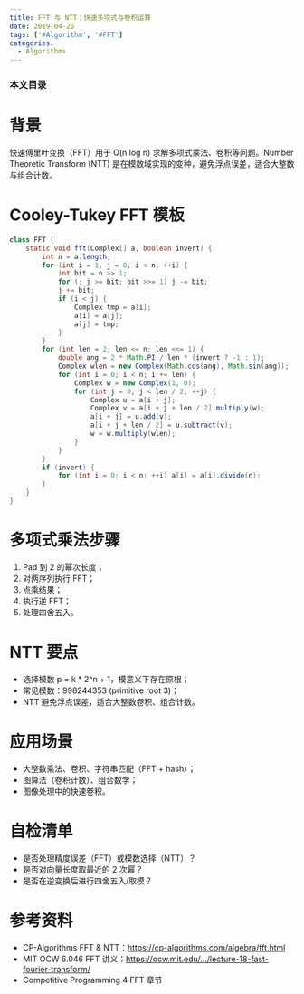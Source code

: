 ```yaml
---
title: FFT 与 NTT：快速多项式与卷积运算
date: 2019-04-26
tags: ['#Algorithm', '#FFT']
categories:
  - Algorithms
---
```


### 本文目录
<!-- toc -->

# 背景
快速傅里叶变换（FFT）用于 O(n log n) 求解多项式乘法、卷积等问题。Number Theoretic Transform (NTT) 是在模数域实现的变种，避免浮点误差，适合大整数与组合计数。

# Cooley-Tukey FFT 模板
```java
class FFT {
    static void fft(Complex[] a, boolean invert) {
        int n = a.length;
        for (int i = 1, j = 0; i < n; ++i) {
            int bit = n >> 1;
            for (; j >= bit; bit >>= 1) j -= bit;
            j += bit;
            if (i < j) {
                Complex tmp = a[i];
                a[i] = a[j];
                a[j] = tmp;
            }
        }
        for (int len = 2; len <= n; len <<= 1) {
            double ang = 2 * Math.PI / len * (invert ? -1 : 1);
            Complex wlen = new Complex(Math.cos(ang), Math.sin(ang));
            for (int i = 0; i < n; i += len) {
                Complex w = new Complex(1, 0);
                for (int j = 0; j < len / 2; ++j) {
                    Complex u = a[i + j];
                    Complex v = a[i + j + len / 2].multiply(w);
                    a[i + j] = u.add(v);
                    a[i + j + len / 2] = u.subtract(v);
                    w = w.multiply(wlen);
                }
            }
        }
        if (invert) {
            for (int i = 0; i < n; ++i) a[i] = a[i].divide(n);
        }
    }
}
```

# 多项式乘法步骤
1. Pad 到 2 的幂次长度；
2. 对两序列执行 FFT；
3. 点乘结果；
4. 执行逆 FFT；
5. 处理四舍五入。

# NTT 要点
- 选择模数 p = k * 2^n + 1，模意义下存在原根；
- 常见模数：998244353 (primitive root 3)；
- NTT 避免浮点误差，适合大整数卷积、组合计数。

# 应用场景
- 大整数乘法、卷积、字符串匹配（FFT + hash）；
- 图算法（卷积计数）、组合数学；
- 图像处理中的快速卷积。

# 自检清单
- 是否处理精度误差（FFT）或模数选择（NTT）？
- 是否对向量长度取最近的 2 次幂？
- 是否在逆变换后进行四舍五入/取模？

# 参考资料
- CP-Algorithms FFT & NTT：https://cp-algorithms.com/algebra/fft.html
- MIT OCW 6.046 FFT 讲义：https://ocw.mit.edu/.../lecture-18-fast-fourier-transform/
- Competitive Programming 4 FFT 章节
